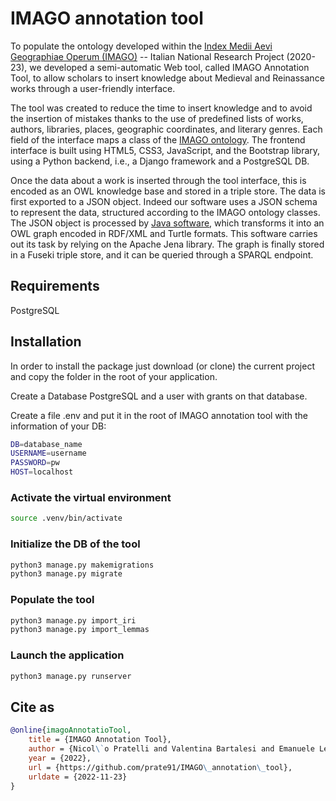 # IMAGO annotation tool

To populate the ontology developed within the [Index Medii Aevi Geographiae Operum (IMAGO)](https://imagoarchive.it) -- Italian National Research Project (2020-23), we developed a semi-automatic Web tool, called IMAGO Annotation Tool, to allow scholars to insert knowledge about Medieval and Reinassance works through a user-friendly interface. 

The tool was created to reduce the time to insert knowledge and to avoid the insertion of mistakes thanks to the use of predefined lists of works, authors, libraries, places, geographic coordinates, and literary genres. Each field of the interface maps a class of the [IMAGO ontology](https://imagoarchive.it/documentation/doc/index-en.html). The frontend interface is built using HTML5, CSS3, JavaScript, and the Bootstrap library, using a Python backend, i.e., a Django framework and a PostgreSQL DB. 

Once the data about a work is inserted through the tool interface, this is encoded as an OWL knowledge base and stored in a triple store. The data is first exported to a JSON object. Indeed our software uses a JSON schema to represent the data, structured according to the IMAGO ontology classes. The JSON object is processed by [Java software](https://github.com/prate91/imagoTriplifier), which transforms it into an OWL graph encoded in RDF/XML and Turtle formats. This software carries out its task by relying on the Apache Jena library. The graph is finally stored in a Fuseki triple store, and it can be queried through a SPARQL endpoint.

## Requirements

PostgreSQL


## Installation

In order to install the package just download (or clone) the current project and copy the folder in the root of your application.

Create a Database PostgreSQL and a user with grants on that database.

Create a file .env and put it in the root of IMAGO annotation tool with the information of your DB:

```bash
DB=database_name
USERNAME=username
PASSWORD=pw
HOST=localhost
```

### Activate the virtual environment

```bash
source .venv/bin/activate
```

### Initialize the DB of the tool
```bash
python3 manage.py makemigrations
python3 manage.py migrate
```

### Populate the tool

```bash
python3 manage.py import_iri
python3 manage.py import_lemmas
```

### Launch the application

```bash
python3 manage.py runserver
```

## Cite as


```bibtex
@online{imagoAnnotatioTool,
	title = {IMAGO Annotation Tool},
	author = {Nicol\`o Pratelli and Valentina Bartalesi and Emanuele Lenzi},
	year = {2022},
	url = {https://github.com/prate91/IMAGO\_annotation\_tool},
	urldate = {2022-11-23}
}
```